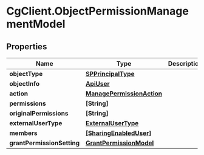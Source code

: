 # CgClient.ObjectPermissionManagementModel

## Properties

Name | Type | Description | Notes
------------ | ------------- | ------------- | -------------
**objectType** | [**SPPrincipalType**](SPPrincipalType.md) |  | [optional] 
**objectInfo** | [**ApiUser**](ApiUser.md) |  | [optional] 
**action** | [**ManagePermissionAction**](ManagePermissionAction.md) |  | [optional] 
**permissions** | **[String]** |  | [optional] 
**originalPermissions** | **[String]** |  | [optional] 
**externalUserType** | [**ExternalUserType**](ExternalUserType.md) |  | [optional] 
**members** | [**[SharingEnabledUser]**](SharingEnabledUser.md) |  | [optional] 
**grantPermissionSetting** | [**GrantPermissionModel**](GrantPermissionModel.md) |  | [optional] 


